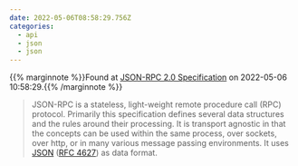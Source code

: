 ```yaml
---
date: 2022-05-06T08:58:29.756Z
categories:
  - api
  - json
  - json
---
```

{{% marginnote %}}Found at [JSON-RPC 2.0 Specification](https://www.jsonrpc.org/specification) on 2022-05-06 10:58:29.{{% /marginnote %}}

> JSON-RPC is a stateless, light-weight remote procedure call (RPC) protocol. Primarily this specification defines several data structures and the rules around their processing. It is transport agnostic in that the concepts can be used within the same process, over sockets, over http, or in many various message passing environments. It uses [JSON](http://www.json.org/) ([RFC 4627](http://www.ietf.org/rfc/rfc4627.txt)) as data format.

